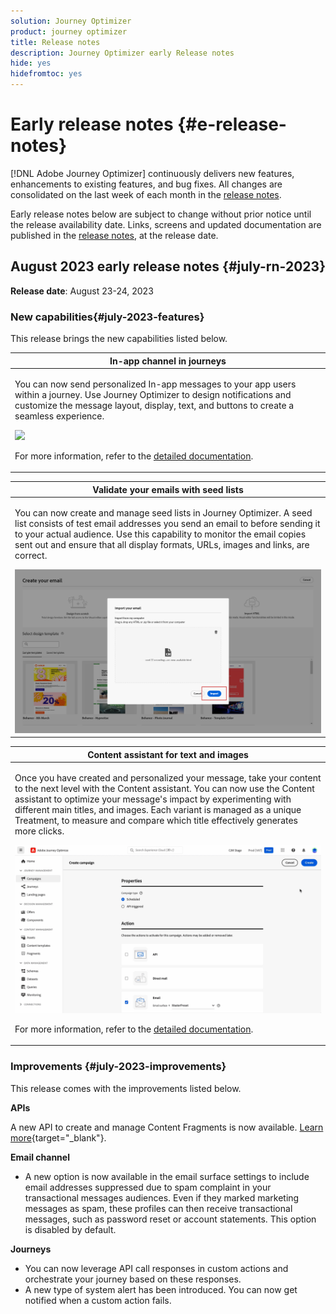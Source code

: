 ```yaml
---
solution: Journey Optimizer
product: journey optimizer
title: Release notes
description: Journey Optimizer early Release notes
hide: yes
hidefromtoc: yes
---
```

# Early release notes {#e-release-notes}

[!DNL Adobe Journey Optimizer] continuously delivers new features, enhancements to existing features, and bug fixes. All changes are consolidated on the last week of each month in the [release notes](release-notes.md). 

Early release notes below are subject to change without prior notice until the release availability date. Links, screens and updated documentation are published  in the [release notes](release-notes.md), at the release date.

## August 2023 early release notes {#july-rn-2023}

**Release date**: August 23-24, 2023

### New capabilities{#july-2023-features}

This release brings the new capabilities listed below.

<table>
<thead>
<tr>
<th><strong>In-app channel in journeys</strong><br/></th>
</tr>
</thead>
<tbody>
<tr>
<td>
<p>You can now send personalized In-app messages to your app users within a journey. Use Journey Optimizer to design notifications and customize the message layout, display, text, and buttons to create a seamless experience.</p>
<img src="assets/do-not-localize/in-app.gif"/>
<p>For more information, refer to the <a href="../in-app/get-started-in-app.md">detailed documentation</a>.</p>
</tr>
</tbody>
</table>




<table>
<thead>
<tr>
<th><strong>Validate your emails with seed lists</strong><br/></th>
</tr>
</thead>
<tbody>
<tr>
<td>
<p>You can now create and manage seed lists in Journey Optimizer. A seed list consists of test email addresses you send an email to before sending it to your actual audience. Use this capability to monitor the email copies sent out and ensure that all display formats, URLs, images and links, are correct.</p>
<img src="../email/assets/html-imported_2.png">
<!--p>For more information, refer to the <a href="../audience/get-started-audience-orchestration.md">detailed documentation</a>.</p-->
</td>
</tr>
</tbody>
</table>


<table>
<thead>
<tr>
<th><strong>Content assistant for text and images</strong><br/></th>
</tr>
</thead>
<tbody>
<tr>
<td>
<p>Once you have created and personalized your message, take your content to the next level with the Content assistant. You can now use the Content assistant to optimize your message's impact by experimenting with different main titles, and images. Each variant is managed as a unique Treatment, to measure and compare which title effectively generates more clicks.</p>
<img src="assets/do-not-localize/campaigns-tag.gif"/>
<p>For more information, refer to the <a href="../start/search-filter-categorize.md#tags">detailed documentation</a>.</p>
</td>
</tr>
</tbody>
</table>



### Improvements {#july-2023-improvements}

This release comes with the improvements listed below.

**APIs**

A new API to create and manage Content Fragments is now available. [Learn more](https://developer.adobe.com/journey-optimizer-apis/references/content-templates/#tag/Content-fragment-API){target="_blank"}.

**Email channel**

* A new option is now available in the email surface settings to include email addresses suppressed due to spam complaint in your transactional messages audiences. Even if they marked marketing messages as spam, these profiles can then receive transactional messages, such as password reset or account statements. This option is disabled by default.

**Journeys**

* You can now leverage API call responses in custom actions and orchestrate your journey based on these responses.
* A new type of system alert has been introduced. You can now get notified when a custom action fails.
